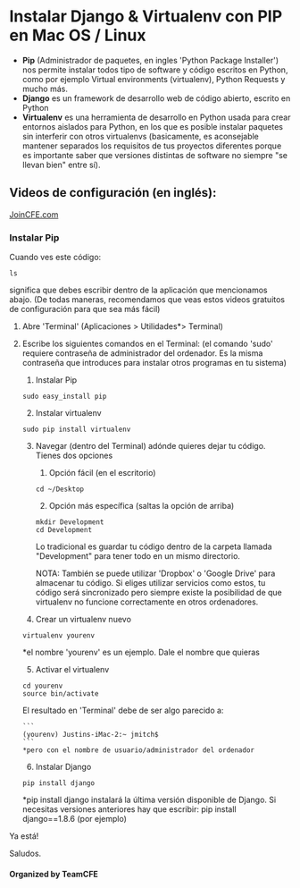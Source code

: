 # Instalar Django & Virtualenv con PIP en Mac OS  / Linux 

- **Pip** (Administrador de paquetes, en ingles 'Python Package Installer')  nos permite instalar todos tipo de software y código escritos en Python, como por ejemplo Virtual environments (virtualenv), Python Requests y mucho más.
- **Django** es un framework de desarrollo web de código abierto, escrito en Python
- **Virtualenv** es una herramienta de desarrollo en Python usada para crear entornos aislados para Python, en los que es posible instalar paquetes sin interferir con otros virtualenvs (basicamente, es aconsejable mantener separados los requisitos de tus proyectos diferentes porque es importante saber que versiones distintas de software no siempre "se llevan bien" entre sí).  


## Videos de configuración (en inglés):

[JoinCFE.com](https://codingforentrepreneurs.com/projects/start-with-windows/)

### Instalar Pip

Cuando ves este código:
```
ls
```

significa que debes escribir dentro de la aplicación que mencionamos abajo. (De todas maneras, recomendamos que veas estos videos gratuitos de configuración para que sea más fácil)

1.  Abre 'Terminal' (Aplicaciones > Utilidades*> Terminal)

2.  Escribe los siguientes comandos en el Terminal: (el comando 'sudo' requiere contraseña de administrador del ordenador. Es la misma contraseña que introduces para instalar otros programas en tu sistema)

    1. Instalar Pip
    ```
    sudo easy_install pip
    ```
    2. Instalar virtualenv
    ```
    sudo pip install virtualenv
    ```
    3. Navegar (dentro del Terminal) adónde quieres dejar tu código. Tienes dos opciones
        1. Opción fácil (en el escritorio)
        ```
        cd ~/Desktop

        ```
        2. Opción más específica (saltas la opción de arriba)
        ```
        mkdir Development
        cd Development
        ```

        Lo tradicional es guardar tu código dentro de la carpeta llamada "Development" para tener todo en un mismo directorio.

        NOTA: También se puede utilizar 'Dropbox' o 'Google Drive' para almacenar tu código. Si eliges utilizar servicios como estos, tu código será sincronizado pero siempre existe la posibilidad de que virtualenv no funcione correctamente en otros ordenadores. 

    4. Crear un virtualenv nuevo
    ```
    virtualenv yourenv
    ```
    *el nombre 'yourenv' es un ejemplo. Dale el nombre que quieras

    5. Activar el virtualenv
    ```
    cd yourenv
    source bin/activate
    ```
    El resultado en 'Terminal' debe de ser algo parecido a:

        ```
        (yourenv) Justins-iMac-2:~ jmitch$
        ```
        *pero con el nombre de usuario/administrador del ordenador


    6. Instalar Django
    ```
    pip install django
    ```
    *pip install django instalará la última versión disponible de Django. Si necesitas versiones anteriores hay que escribir: pip install django==1.8.6 (por ejemplo)


Ya está! 

Saludos.




#### Organized by TeamCFE
